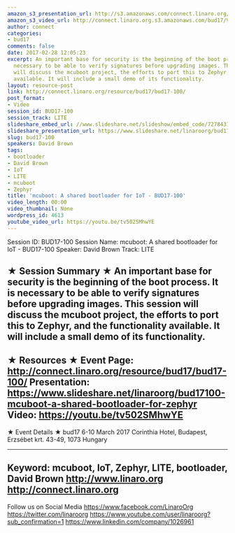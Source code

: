 ```yaml
---
amazon_s3_presentation_url: http://s3.amazonaws.com/connect.linaro.org/bud17/Presentations/BUD17-100%20-%20mcuboot%20bootloader%20for%20Zephyr.pdf
amazon_s3_video_url: http://connect.linaro.org.s3.amazonaws.com/bud17/Videos/Monday/BUD17-100%20mcuboot%20A%20shared%20bootloader%20for%20IoT.mp4
author: connect
categories:
- bud17
comments: false
date: 2017-02-28 12:05:23
excerpt: An important base for security is the beginning of the boot process. It is
  necessary to be able to verify signatures before upgrading images. This session
  will discuss the mcuboot project, the efforts to port this to Zephyr, and the functionality
  available. It will include a small demo of its functionality.
layout: resource-post
link: http://connect.linaro.org/resource/bud17/bud17-100/
post_format:
- Video
session_id: BUD17-100
session_track: LITE
slideshare_embed_url: //www.slideshare.net/slideshow/embed_code/72784317
slideshare_presentation_url: https://www.slideshare.net/linaroorg/bud17100-mcuboot-a-shared-bootloader-for-zephyr
slug: bud17-100
speakers: David Brown
tags:
- bootloader
- David Brown
- IoT
- LITE
- mcuboot
- Zephyr
title: 'mcuboot: A shared bootloader for IoT - BUD17-100'
video_length: 00:00
video_thumbnail: None
wordpress_id: 4613
youtube_video_url: https://youtu.be/tv502SMhwYE
---
```


Session ID: BUD17-100
Session Name: mcuboot: A shared bootloader for IoT - BUD17-100
Speaker: David Brown
Track: LITE


★ Session Summary ★
An important base for security is the beginning of the boot process. It is necessary to be able to verify signatures before upgrading images. This session will discuss the mcuboot project, the efforts to port this to Zephyr, and the functionality available. It will include a small demo of its functionality.
---------------------------------------------------
★ Resources ★
Event Page: http://connect.linaro.org/resource/bud17/bud17-100/
Presentation: https://www.slideshare.net/linaroorg/bud17100-mcuboot-a-shared-bootloader-for-zephyr
Video: https://youtu.be/tv502SMhwYE
---------------------------------------------------

★ Event Details ★
bud17
6-10 March 2017
Corinthia Hotel, Budapest,
Erzsébet krt. 43-49,
1073 Hungary

---------------------------------------------------
Keyword: mcuboot, IoT, Zephyr, LITE, bootloader, David Brown
http://www.linaro.org
http://connect.linaro.org
---------------------------------------------------
Follow us on Social Media
https://www.facebook.com/LinaroOrg
https://twitter.com/linaroorg
https://www.youtube.com/user/linaroorg?sub_confirmation=1
https://www.linkedin.com/company/1026961